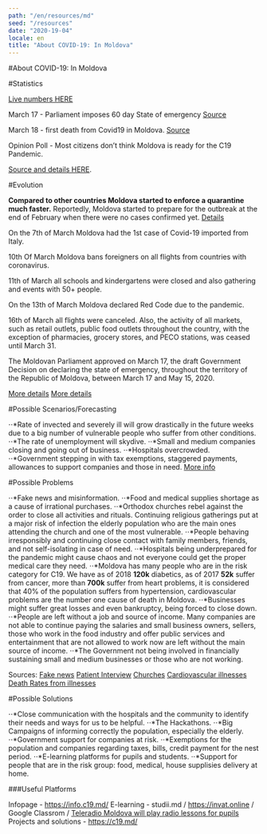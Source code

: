 ```yaml
---
path: "/en/resources/md"
seed: "/resources"
date: "2020-19-04"
locale: en
title: "About COVID-19: In Moldova"
---
```

#About COVID-19: In Moldova

#Statistics

[Live numbers HERE](https://info.c19.md/)

March 17 - Parliament imposes 60 day State of emergency
[Source](http://www.infotag.md/populis-en/283390/)

March 18 - first death from Covid19 in Moldova.
[Source](http://www.infotag.md/populis-en/283416/)

Opinion Poll - Most citizens don’t think Moldova is ready for the C19 Pandemic.

[Source and details HERE](http://www.infotag.md/populis-en/283386/).


#Evolution

**Compared to other countries Moldova started to enforce a quarantine much faster.** Reportedly, Moldova started to prepare for the outbreak at the end of February when there were no cases confirmed yet. [Details](https://www.moldova.org/en/moldova-prepares-for-an-outbreak-of-coronavirus-in-the-country/)

On the 7th of March Moldova had the 1st case of Covid-19 imported from Italy.

10th Of March Moldova bans foreigners on all flights from countries with coronavirus.

11th of March all schools and kindergartens were closed and also gathering and events with 50+ people.

On the 13th of March Moldova declared Red Code due to the pandemic.

16th of March all flights were canceled. Also, the activity of all markets, such as retail outlets, public food outlets throughout the country, with the exception of pharmacies, grocery stores, and PECO stations, was ceased until March 31.

The Moldovan Parliament approved on March 17, the draft Government Decision on declaring the state of emergency, throughout the territory of the Republic of Moldova, between March 17 and May 15, 2020.

[More details](https://ansp.md/index.php/subdiviziunile-teritoriale-ale-ansp-implicate-activ-in-supravegherea-controlul-si-prevenirea-infectiei-cu-coronavirus-de-tip-nou-covid-19/)
[More details](https://moldova.europalibera.org/a/pie%C8%9Bele-punctele-comerciale-%C8%99i-restaurantele-vor-fi-%C3%AEnchise-temporar-pentru-a-%C8%9Bine-sub-control-epidemia/30489134.html)


#Possible Scenarios/Forecasting

⋅⋅*Rate of invected and severely ill will grow drastically in the future weeks due to a big number of vulnerable people who suffer from other conditions.
⋅⋅*The rate of unemployment will skydive.
⋅⋅*Small and medium companies closing and going out of business.
⋅⋅*Hospitals overcrowded.
⋅⋅*Government stepping in with tax exemptions, staggered payments, allowances to support companies and those in need. [More info](https://unimedia.info/ro/news/a2b6225f8cc818f5/scutiri-de-impozite-si-plati-esalonate-vezi-planul-de-actiuni-al-guvernului-pentru-a-sustine-economia-si-cetatenii.html)


#Possible Problems

⋅⋅*Fake news and misinformation.
⋅⋅*Food and medical supplies shortage as a cause of irrational purchases.
⋅⋅*Orthodox churches rebel against the order to close all activities and rituals. Continuing religious gatherings put at a major risk of infection the elderly population who are the main ones attending the church and one of the most vulnerable.
⋅⋅*People behaving irresponsibly and continuing close contact with family members, friends, and not self-isolating in case of need.
⋅⋅*Hospitals being underprepared for the pandemic might cause chaos and not everyone could get the proper medical care they need.
⋅⋅*Moldova has many people who are in the risk category for C19. We have as of 2018 **120k** diabetics, as of 2017 **52k** suffer from cancer, more than **700k** suffer from heart problems, it is considered that 40% of the population suffers from hypertension, cardiovascular problems are the number one cause of death in Moldova.
⋅⋅*Businesses might suffer great losses and even bankruptcy, being forced to close down.
⋅⋅*People are left without a job and source of income. Many companies are not able to continue paying the salaries and small business owners, sellers, those who work in the food industry and offer public services and entertainment that are not allowed to work now are left without the main source of income.
⋅⋅*The Government not being involved in financially sustaining small and medium businesses or those who are not working.

Sources:
[Fake news](https://unimedia.info/ro/news/558adbbf3c48aade/fake-newsuri-in-plina-pandemie-politia-atentioneaza-oamenii-sa-nu-se-lase-manipulati.html)
[Patient Interview](https://unimedia.info/ro/news/d1d33f4208346856/italia-apelul-din-spital-al-uneia-dintre-primele-persoane-bolnave-de-coronavirus-am-vrut-sa-vedeti-in-ochii-si-corpul-meu-suferinta-foarte-putini-au-inteles-cu-adevarat-cu-ce-ne-confruntam.html)
[Churches](http://www.infotag.md/populis-en/283364/)
[Cardiovascular illnesses](https://msmps.gov.md/ro/content/peste-700-de-mii-de-moldoveni-sufera-de-afectiuni-cardiovasculare)
[Death Rates from illnesses](https://statistica.gov.md/newsview.php?l=ro&idc=168&id=6360)

#Possible Solutions

⋅⋅*Close communication with the hospitals and the community to identify their needs and ways for us to be helpful.
⋅⋅*The Hackathons.
⋅⋅*Big Campaigns of informing correctly the population, especially the elderly.
⋅⋅*Government support for companies at risk.
⋅⋅*Exemptions for the population and companies regarding taxes, bills, credit payment for the nest period.
⋅⋅*E-learning platforms for pupils and students.
⋅⋅*Support for people that are in the risk group: food, medical, house supplisies delivery at home.

###Useful Platforms

Infopage - https://info.c19.md/
E-learning - studii.md / https://invat.online / Google Classrom / [Teleradio Moldova will play radio lessons for pupils](https://diez.md/2020/03/19/teleradio-moldova-va-difuza-lectii-de-pregatire-pentru-examenele-elevilor-din-clasa-a-ix-a-si-a-xii-a/?fbclid=IwAR2iGiCSZsQiz2u0-_GXAN6XPdRBG_9oZdAazgmU0f8iIHsLTvj0cR0RSGY)
Projects and solutions - https://c19.md/


